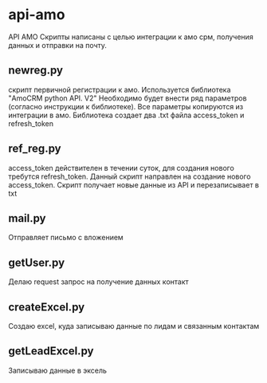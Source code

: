 # api-amo
API AMO
Скрипты написаны с целью интеграции к амо срм, получения данных и отправки на почту.

## newreg.py
скрипт первичной регистрации к амо. Используется библиотека "AmoCRM python API. V2"
Необходимо будет внести ряд параметров (согласно инструкции к библиотеке). Все параметры копируются из интеграции в амо.
Библиотека создает два .txt файла access_token и refresh_token

## ref_reg.py
access_token действителен в течении суток, для создания нового требутся refresh_token. Данный скрипт направлен на создание нового access_token.
Скрипт получает новые данные из API и перезаписывает в txt

## mail.py
Отправляет письмо с вложением

## getUser.py
Делаю request запрос на получение данных контакт

## createExcel.py
Создаю excel, куда записываю данные по лидам и связанным контактам

## getLeadExcel.py
Записываю данные в эксель


